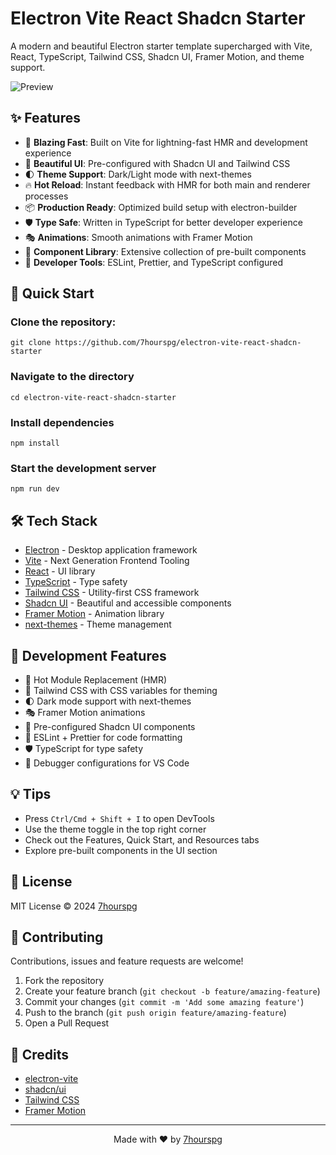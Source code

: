 # Electron Vite React Shadcn Starter

A modern and beautiful Electron starter template supercharged with Vite, React, TypeScript, Tailwind CSS, Shadcn UI, Framer Motion, and theme support.

![Preview](./preview.png)

## ✨ Features

- 🚀 **Blazing Fast**: Built on Vite for lightning-fast HMR and development experience
- 🎨 **Beautiful UI**: Pre-configured with Shadcn UI and Tailwind CSS
- 🌓 **Theme Support**: Dark/Light mode with next-themes
- 🔥 **Hot Reload**: Instant feedback with HMR for both main and renderer processes
- 📦 **Production Ready**: Optimized build setup with electron-builder
- 🛡️ **Type Safe**: Written in TypeScript for better developer experience
- 🎭 **Animations**: Smooth animations with Framer Motion
- 🧩 **Component Library**: Extensive collection of pre-built components
- 🔧 **Developer Tools**: ESLint, Prettier, and TypeScript configured

## 🚀 Quick Start

### Clone the repository:

`git clone https://github.com/7hourspg/electron-vite-react-shadcn-starter`

### Navigate to the directory

`cd electron-vite-react-shadcn-starter`

### Install dependencies

`npm install`

### Start the development server

`npm run dev`

## 🛠️ Tech Stack

- [Electron](https://www.electronjs.org/) - Desktop application framework
- [Vite](https://vitejs.dev/) - Next Generation Frontend Tooling
- [React](https://reactjs.org/) - UI library
- [TypeScript](https://www.typescriptlang.org/) - Type safety
- [Tailwind CSS](https://tailwindcss.com/) - Utility-first CSS framework
- [Shadcn UI](https://ui.shadcn.com/) - Beautiful and accessible components
- [Framer Motion](https://www.framer.com/motion/) - Animation library
- [next-themes](https://github.com/pacocoursey/next-themes) - Theme management

## 🎯 Development Features

- 🔄 Hot Module Replacement (HMR)
- 🎨 Tailwind CSS with CSS variables for theming
- 🌓 Dark mode support with next-themes
- 🎭 Framer Motion animations
- 🧩 Pre-configured Shadcn UI components
- 📝 ESLint + Prettier for code formatting
- 🛡️ TypeScript for type safety
- 🔧 Debugger configurations for VS Code

## 💡 Tips

- Press `Ctrl/Cmd + Shift + I` to open DevTools
- Use the theme toggle in the top right corner
- Check out the Features, Quick Start, and Resources tabs
- Explore pre-built components in the UI section

## 📄 License

MIT License © 2024 [7hourspg](https://github.com/7hourspg)

## 🤝 Contributing

Contributions, issues and feature requests are welcome!

1. Fork the repository
2. Create your feature branch (`git checkout -b feature/amazing-feature`)
3. Commit your changes (`git commit -m 'Add some amazing feature'`)
4. Push to the branch (`git push origin feature/amazing-feature`)
5. Open a Pull Request

## 🙏 Credits

- [electron-vite](https://github.com/alex8088/electron-vite)
- [shadcn/ui](https://ui.shadcn.com/)
- [Tailwind CSS](https://tailwindcss.com/)
- [Framer Motion](https://www.framer.com/motion/)

---

<p align="center">Made with ❤️ by <a href="https://github.com/7hourspg">7hourspg</a></p>
